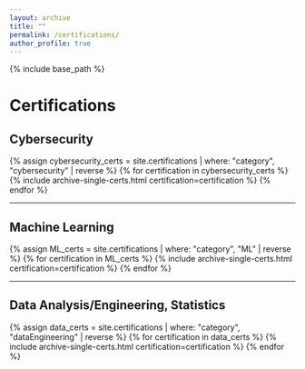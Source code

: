 ```yaml
---
layout: archive
title: ""
permalink: /certifications/
author_profile: true
---
```


{% include base_path %}

<h1>Certifications</h1>

<h2>Cybersecurity</h2>
{% assign cybersecurity_certs = site.certifications | where: "category", "cybersecurity" | reverse %}
{% for certification in cybersecurity_certs %}
  {% include archive-single-certs.html certification=certification %}
{% endfor %}

***

<h2>Machine Learning</h2>
{% assign ML_certs = site.certifications | where: "category", "ML" | reverse %}
{% for certification in ML_certs %}
  {% include archive-single-certs.html certification=certification %}
{% endfor %}

***

<h2>Data Analysis/Engineering, Statistics</h2>
{% assign data_certs = site.certifications | where: "category", "dataEngineering" | reverse %}
{% for certification in data_certs %}
  {% include archive-single-certs.html certification=certification %}
{% endfor %}
